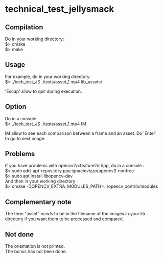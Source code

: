 # technical_test_jellysmack

## Compilation

Do in your working directory:  
$> cmake  
$> make  

## Usage

For example, do in your working directory:  
$> ./tech_test_JS ./tests/asset_1.mp4 lib_assets/

'Escap' allow to quit during execution.

## Option

Do in a console:  
$> ./tech_test_JS ./tests/asset_1.mp4 IM  

IM allow to see each comparison between a frame and an asset. Do 'Enter' to go to next image.  

## Problems
If you have problems with opencv2/xfeature2d.hpp, do in a console :  
$> sudo add-apt-repository ppa:ignaciovizzo/opencv3-nonfree  
$> sudo apt install libopencv-dev  
And then in your working directory :  
$> cmake -DOPENCV_EXTRA_MODULES_PATH=../opencv_contrib/modules

## Complementary note
The term "asset" *needs* to be in the filename of the images in your lib directory if you want them to be processed and compared.

## Not done
The orientation is not printed.  
The bonus has not been done.
